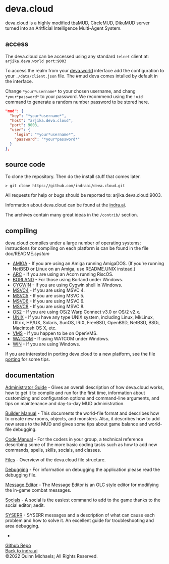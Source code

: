 # deva.cloud

deva.cloud is a highly modified tbaMUD, CircleMUD, DikuMUD server turned into an Aritficial Intelligence Multi-Agent System.

## access

The deva.cloud can be accessed using any standard `telnet` client at:  
`arjika.deva.world port:9003`

To access the realm from your [deva.world](https://indra.ai/deva.world) interface add the configuration to your `./data/client.json` file. The #mud deva comes intalled by default in the interface.

Change `*your*username*` to your chosen username, and chang `*your*password*` to your password. We recommend using the `!uid` command to generate a random number password to be stored here.

```json
"mud": {
  "key": "*your*username*",
  "host": "arjika.deva.cloud",
  "port": 9003,
  "user": {
    "login": "*your*username*",
    "password": "*your*password*"
  }
},
```
## source code

To clone the repository. Then do the install stuff that comes later.

`> git clone https://github.com/indraai/deva.cloud.git`


All requests for help or bugs should be reported to: arjika.deva.cloud:9003.

Information about deva.cloud can be found at the [indra.ai](https://indra.ai).

The archives contain many great ideas in the `/contrib/` section.

## compiling

deva.cloud compiles under a large number of operating systems; instructions
for compiling on each platform is can be found in the file doc/README.*system*

- [AMIGA](doc/README.AMIGA.md) - If you are using an Amiga running AmigaDOS. (If you're running NetBSD or Linux on an Amiga, use README.UNIX instead.)  
- [ARC](doc/README.ARC.md) - If you are using an Acorn running RiscOS.  
- [BORLAND](doc/README.BORLAND.md) - For those using Borland under Windows.  
- [CYGWIN](doc/README.CYGWIN.md)  - If you are using Cygwin shell in Windows.  
- [MSVC4](doc/README.MSVC4.md) - If you are using MSVC 4.  
- [MSVC5](doc/README.MSVC5.md) - If you are using MSVC 5.  
- [MSVC6](doc/README.MSVC6.md) - If you are using MSVC 6.  
- [MSVC8](doc/README.MSVC8.md) - If you are using MSVC 8.  
- [OS2](doc/README.OS2.md) - If you are using OS/2 Warp Connect v3.0 or OS/2 v2.x.  
- [UNIX](doc/README.UNIX.md) - If you have any type UNIX system, including Linux, MkLinux, Ultrix, HP/UX, Solaris, SunOS, IRIX, FreeBSD, OpenBSD, NetBSD, BSDi, Macintosh OS X, etc.  
- [VMS](doc/README.VMS.md) - If you happen to be on OpenVMS.  
- [WATCOM](doc/README.WATCOM.md)  - If using WATCOM under Windows.  
- [WIN](doc/README.WIN.md) - If you are using Windows.

If you are interested in porting deva.cloud to a new platform, see the file
[porting](doc/porting.md) for some tips.

## documentation

[Administrator Guide](doc/admin.md) -  Gives an overall description of how deva.cloud works, how to get it to compile and run for the first time, information about customizing and configuration options and command-line arguments, and tips on maintenance and day-to-day
MUD administration.

[Builder Manual](doc/building.md) - This documents the world-file format and describes how to create new rooms, objects, and monsters. Also, it describes how to add new areas to the MUD and gives some tips about game balance and world-file debugging.

[Code Manual](doc/coding.md) - For the coders in your group, a technical reference describing some of the more basic coding tasks such as how to add new commands, spells, skills, socials, and classes.

[Files](doc/files.md) - Overview of the deva.cloud file structure.

[Debugging](doc/debugging.md) -  For information on debugging the application please read the debugging file.

[Message Editor](doc/msgedit.md) - The Message Editor is an OLC style editor for modifying the in-game combat messages.

[Socials](doc/socials.md) - A social is the easiest command to add to the game thanks to the social editor; aedit.

[SYSERR](doc/syserr.md) -  SYSERR messages and a description of what can cause each problem and how to solve it.  An excellent guide for troubleshooting and area debugging.


-

[Github Repo](https://github.com/indraai/deva.cloud)  
[Back to indra.ai](https://indra.ai)  
&copy;2022 Quinn Michaels; All Rights Reserved.
